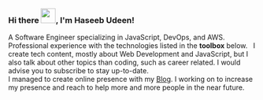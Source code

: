 ### Hi there <img src="https://raw.githubusercontent.com/MartinHeinz/MartinHeinz/master/wave.gif" width="30px">, I'm Haseeb Udeen!

A Software Engineer specializing in JavaScript, DevOps, and AWS. Professional experience with the technologies listed in the **toolbox** below. &nbsp;
I create tech content, mostly about Web Development and JavaScript, but I also talk about other topics than coding, such as career related. I would advise you to subscribe to stay up-to-date. <br/>
I managed to create online presence with my [Blog](https://www.medium.com/@haseebudeen). I working on to increase my presence and reach to help more and more people in the near future. <br/>

<!--
**RacketyWater7/RacketyWater7** is a ✨ _special_ ✨ repository because its `README.md` (this file) appears on your GitHub profile.

Here are some ideas to get you started:

- 🔭 I’m currently working on ...
- 🌱 I’m currently learning ...
- 👯 I’m looking to collaborate on ...
- 🤔 I’m looking for help with ...
- 💬 Ask me about ...
- 📫 How to reach me: ...
- 😄 Pronouns: ...
- ⚡ Fun fact: ...
-->
